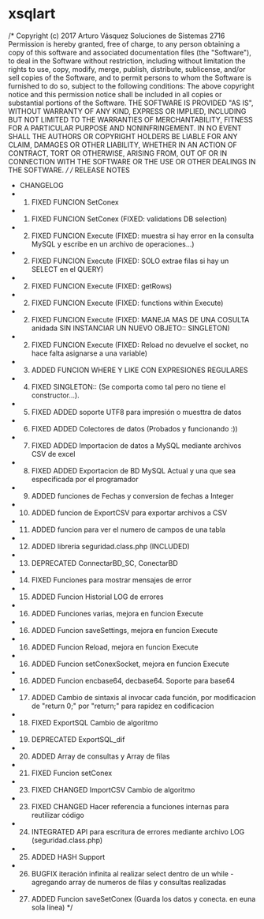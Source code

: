 # xsqlart

/*
	Copyright (c) 2017 Arturo Vásquez Soluciones de Sistemas 2716
	Permission is hereby granted, free of charge, to any person obtaining a copy of this software and associated documentation files (the "Software"), to deal in the Software without restriction, including without limitation the rights to use, copy, modify, merge, publish, distribute, sublicense, and/or sell copies of the Software, and to permit persons to whom the Software is furnished to do so, subject to the following conditions:
	The above copyright notice and this permission notice shall be included in all copies or substantial portions of the Software.
	THE SOFTWARE IS PROVIDED "AS IS", WITHOUT WARRANTY OF ANY KIND, EXPRESS OR IMPLIED, INCLUDING BUT NOT LIMITED TO THE WARRANTIES OF MERCHANTABILITY, FITNESS FOR A PARTICULAR PURPOSE AND NONINFRINGEMENT. IN NO EVENT SHALL THE AUTHORS OR COPYRIGHT HOLDERS BE LIABLE FOR ANY CLAIM, DAMAGES OR OTHER LIABILITY, WHETHER IN AN ACTION OF CONTRACT, TORT OR OTHERWISE, ARISING FROM, OUT OF OR IN CONNECTION WITH THE SOFTWARE OR THE USE OR OTHER DEALINGS IN THE SOFTWARE.
*/
/* RELEASE NOTES
 * CHANGELOG
 * 1. FIXED FUNCION SetConex
 * 1. FIXED FUNCION SetConex (FIXED: validations DB selection)
 * 2. FIXED FUNCION Execute (FIXED: muestra si hay error en la consulta MySQL y escribe en un archivo de operaciones...)
 * 2. FIXED FUNCION Execute (FIXED: SOLO extrae filas si hay un SELECT en el QUERY)
 * 2. FIXED FUNCION Execute (FIXED: getRows)
 * 2. FIXED FUNCION Execute (FIXED: functions within Execute)
 * 2. FIXED FUNCION Execute (FIXED: MANEJA MAS DE UNA COSULTA anidada SIN INSTANCIAR UN NUEVO OBJETO:: SINGLETON)
 * 2. FIXED FUNCION Execute (FIXED: Reload no devuelve el socket, no hace falta asignarse a una variable)
 * 3. ADDED FUNCION WHERE Y LIKE CON EXPRESIONES REGULARES
 * 4. FIXED SINGLETON:: (Se comporta como tal pero no tiene el constructor...).
 * 5. FIXED ADDED soporte UTF8 para impresión o muesttra de datos
 * 6. FIXED ADDED Colectores de datos (Probados y funcionando :))
 * 7. FIXED ADDED Importacion de datos a MySQL mediante archivos CSV de excel
 * 8. FIXED ADDED Exportacion de BD MySQL Actual y una que sea especificada por el programador
 * 9. ADDED funciones de Fechas y conversion de fechas a Integer
 * 10. ADDED funcion de ExportCSV para exportar archivos a CSV
 * 11. ADDED funcion para ver el numero de campos de una tabla
 * 12. ADDED libreria seguridad.class.php (INCLUDED)
 * 13. DEPRECATED ConnectarBD_SC, ConectarBD
 * 14. FIXED Funciones para mostrar mensajes de error
 * 15. ADDED Funcion Historial LOG de errores
 * 16. ADDED Funciones varias, mejora en funcion Execute
 * 16. ADDED Funcion saveSettings, mejora en funcion Execute
 * 16. ADDED Funcion Reload, mejora en funcion Execute
 * 16. ADDED Funcion setConexSocket, mejora en funcion Execute
 * 16. ADDED Funcion encbase64, decbase64. Soporte para base64
 * 17. ADDED Cambio de sintaxis al invocar cada función, por modificacion de "return 0;" por "return;" para rapidez en codificacion
 * 18. FIXED ExportSQL Cambio de algoritmo
 * 19. DEPRECATED ExportSQL_dif
 * 20. ADDED Array de consultas y Array de filas 
 * 21. FIXED Funcion setConex
 * 23. FIXED CHANGED ImportCSV Cambio de algoritmo
 * 23. FIXED CHANGED Hacer referencia a funciones internas para reutilizar código
 * 24. INTEGRATED API para escritura de errores mediante archivo LOG (seguridad.class.php)
 * 25. ADDED HASH Support
 * 26. BUGFIX iteración infinita al realizar select dentro de un while - agregando array de numeros de filas y consultas realizadas
 * 27. ADDED Funcion saveSetConex (Guarda los datos y conecta. en euna sola línea)
*/

